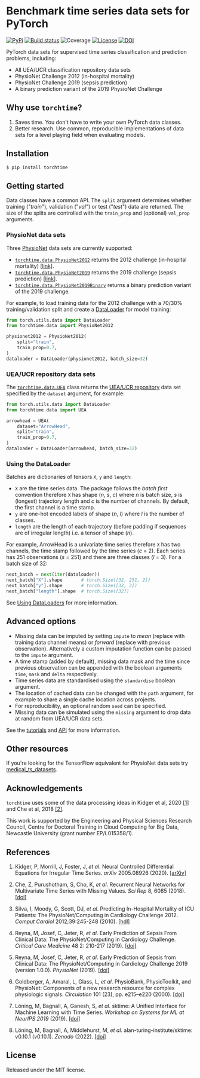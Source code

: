 # Benchmark time series data sets for PyTorch

[![PyPi](https://img.shields.io/pypi/v/torchtime)](https://pypi.org/project/torchtime)
[![Build status](https://img.shields.io/github/workflow/status/philipdarke/torchtime/build.svg)](https://github.com/philipdarke/torchtime/actions/workflows/build.yml)
![Coverage](https://philipdarke.com/torchtime/assets/coverage-badge.svg?dummy=8484744)
[![License](https://img.shields.io/github/license/philipdarke/torchtime.svg)](https://github.com/philipdarke/torchtime/blob/main/LICENSE)
[![DOI](https://zenodo.org/badge/475093888.svg)](https://zenodo.org/badge/latestdoi/475093888)

PyTorch data sets for supervised time series classification and prediction problems, including:

* All UEA/UCR classification repository data sets
* PhysioNet Challenge 2012 (in-hospital mortality)
* PhysioNet Challenge 2019 (sepsis prediction)
* A binary prediction variant of the 2019 PhysioNet Challenge

## Why use `torchtime`?

1. Saves time. You don't have to write your own PyTorch data classes.
2. Better research. Use common, reproducible implementations of data sets for a level playing field when evaluating models.

## Installation

```bash
$ pip install torchtime
```

## Getting started

Data classes have a common API. The `split` argument determines whether training ("*train*"), validation ("*val*") or test ("*test*") data are returned. The size of the splits are controlled with the `train_prop` and (optional) `val_prop` arguments.

### PhysioNet data sets

Three [PhysioNet](https://physionet.org/) data sets are currently supported:

* [`torchtime.data.PhysioNet2012`](https://philipdarke.com/torchtime/api/data.html#torchtime.data.PhysioNet2012) returns the 2012 challenge (in-hospital mortality) [[link]](https://physionet.org/content/challenge-2012/1.0.0/).
* [`torchtime.data.PhysioNet2019`](https://philipdarke.com/torchtime/api/data.html#torchtime.data.PhysioNet2019) returns the 2019 challenge (sepsis prediction) [[link]](https://physionet.org/content/challenge-2019/1.0.0/).
* [`torchtime.data.PhysioNet2019Binary`](https://philipdarke.com/torchtime/api/data.html#torchtime.data.PhysioNet2019Binary) returns a binary prediction variant of the 2019 challenge.

For example, to load training data for the 2012 challenge with a 70/30% training/validation split and create a [DataLoader](https://pytorch.org/docs/stable/data.html#torch.utils.data.DataLoader) for model training:

```python
from torch.utils.data import DataLoader
from torchtime.data import PhysioNet2012

physionet2012 = PhysioNet2012(
    split="train",
    train_prop=0.7,
)
dataloader = DataLoader(physionet2012, batch_size=32)
```

### UEA/UCR repository data sets

The [`torchtime.data.UEA`](https://philipdarke.com/torchtime/api/data.html#torchtime.data.UEA) class returns the [UEA/UCR repository](https://www.timeseriesclassification.com/) data set specified by the `dataset` argument, for example:

```python
from torch.utils.data import DataLoader
from torchtime.data import UEA

arrowhead = UEA(
    dataset="ArrowHead",
    split="train",
    train_prop=0.7,
)
dataloader = DataLoader(arrowhead, batch_size=32)
```

### Using the DataLoader

Batches are dictionaries of tensors `X`, `y` and `length`:

* `X` are the time series data. The package follows the *batch first* convention therefore `X` has shape (*n*, *s*, *c*) where *n* is batch size, *s* is (longest) trajectory length and *c* is the number of channels. By default, the first channel is a time stamp.
* `y` are one-hot encoded labels of shape (*n*, *l*) where *l* is the number of classes.
* `length` are the length of each trajectory (before padding if sequences are of irregular length) i.e. a tensor of shape (*n*).

For example, ArrowHead is a univariate time series therefore `X` has two channels, the time stamp followed by the time series (*c* = 2). Each series has 251 observations (*s* = 251) and there are three classes (*l* = 3). For a batch size of 32:

```python
next_batch = next(iter(dataloader))
next_batch["X"].shape       # torch.Size([32, 251, 2])
next_batch["y"].shape       # torch.Size([32, 3])
next_batch["length"].shape  # torch.Size([32])
```

See [Using DataLoaders](https://philipdarke.com/torchtime/tutorials/getting_started.html#using-dataloaders) for more information.

## Advanced options

* Missing data can be imputed by setting `impute` to *mean* (replace with training data channel means) or *forward* (replace with previous observation). Alternatively a custom imputation function can be passed to the `impute` argument.
* A time stamp (added by default), missing data mask and the time since previous observation can be appended with the boolean arguments ``time``, ``mask`` and ``delta`` respectively.
* Time series data are standardised using the `standardise` boolean argument.
* The location of cached data can be changed with the ``path`` argument, for example to share a single cache location across projects.
* For reproducibility, an optional random `seed` can be specified.
* Missing data can be simulated using the `missing` argument to drop data at random from UEA/UCR data sets.

See the [tutorials](https://philipdarke.com/torchtime/tutorials/) and [API](https://philipdarke.com/torchtime/api/) for more information.

## Other resources

If you're looking for the TensorFlow equivalent for PhysioNet data sets try [medical_ts_datasets](https://github.com/ExpectationMax/medical_ts_datasets).

## Acknowledgements

`torchtime` uses some of the data processing ideas in Kidger et al, 2020 [[1]](https://arxiv.org/abs/2005.08926) and Che et al, 2018 [[2]](https://doi.org/10.1038/s41598-018-24271-9).

This work is supported by the Engineering and Physical Sciences Research Council, Centre for Doctoral Training in Cloud Computing for Big Data, Newcastle University (grant number EP/L015358/1).

## References

1. Kidger, P, Morrill, J, Foster, J, *et al*. Neural Controlled Differential Equations for Irregular Time Series. *arXiv* 2005.08926 (2020). [[arXiv]](https://arxiv.org/abs/2005.08926)

1. Che, Z, Purushotham, S, Cho, K, *et al*. Recurrent Neural Networks for Multivariate Time Series with Missing Values. *Sci Rep* 8, 6085 (2018). [[doi]](https://doi.org/10.1038/s41598-018-24271-9)

1. Silva, I, Moody, G, Scott, DJ, *et al*. Predicting In-Hospital Mortality of ICU Patients: The PhysioNet/Computing in Cardiology Challenge 2012. *Comput Cardiol* 2012;39:245-248 (2010). [[hdl]](http://hdl.handle.net/1721.1/93166)

1. Reyna, M, Josef, C, Jeter, R, *et al*. Early Prediction of Sepsis From Clinical Data: The PhysioNet/Computing in Cardiology Challenge. *Critical Care Medicine* 48 2: 210-217 (2019). [[doi]](https://doi.org/10.1097/CCM.0000000000004145)

1. Reyna, M, Josef, C, Jeter, R, *et al*. Early Prediction of Sepsis from Clinical Data: The PhysioNet/Computing in Cardiology Challenge 2019 (version 1.0.0). *PhysioNet* (2019). [[doi]](https://doi.org/10.13026/v64v-d857)

1. Goldberger, A, Amaral, L, Glass, L, *et al*. PhysioBank, PhysioToolkit, and PhysioNet: Components of a new research resource for complex physiologic signals. *Circulation* 101 (23), pp. e215–e220 (2000). [[doi]](https://doi.org/10.1161/01.cir.101.23.e215)

1. Löning, M, Bagnall, A, Ganesh, S, *et al*. sktime: A Unified Interface for Machine Learning with Time Series. *Workshop on Systems for ML at NeurIPS 2019* (2019). [[doi]](https://doi.org/10.5281/zenodo.3970852)

1. Löning, M, Bagnall, A, Middlehurst, M, *et al*. alan-turing-institute/sktime: v0.10.1 (v0.10.1). *Zenodo* (2022). [[doi]](https://doi.org/10.5281/zenodo.6191159)

## License

Released under the MIT license.
